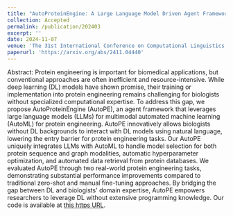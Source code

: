 ```yaml
---
title: "AutoProteinEngine: A Large Language Model Driven Agent Framework for Multimodal AutoML in Protein Engineering"
collection: Accepted
permalink: /publication/202403
excerpt: ''
date: 2024-11-07
venue: 'The 31st International Conference on Computational Linguistics (COLING 2025)'
paperurl: 'https://arxiv.org/abs/2411.04440'
---
```


Abstract: Protein engineering is important for biomedical applications, but conventional approaches are often inefficient and resource-intensive. While deep learning (DL) models have shown promise, their training or implementation into protein engineering remains challenging for biologists without specialized computational expertise. To address this gap, we propose AutoProteinEngine (AutoPE), an agent framework that leverages large language models (LLMs) for multimodal automated machine learning (AutoML) for protein engineering. AutoPE innovatively allows biologists without DL backgrounds to interact with DL models using natural language, lowering the entry barrier for protein engineering tasks. Our AutoPE uniquely integrates LLMs with AutoML to handle model selection for both protein sequence and graph modalities, automatic hyperparameter optimization, and automated data retrieval from protein databases. We evaluated AutoPE through two real-world protein engineering tasks, demonstrating substantial performance improvements compared to traditional zero-shot and manual fine-tuning approaches. By bridging the gap between DL and biologists' domain expertise, AutoPE empowers researchers to leverage DL without extensive programming knowledge. Our code is available at [this https URL](https://github.com/tsynbio/AutoPE).
